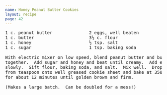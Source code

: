 ```yaml
---
name: Honey Peanut Butter Cookies
layout: recipe
page: 42
---
```


<pre>
1 c. peanut butter              2 eggs, well beaten
1 c. butter                     3½ c. flour
1 c. honey                      ½ tsp. salt
1 c. sugar                      1 tsp. baking soda

With electric mixer on low speed, blend peanut butter and butter
together.  Add sugar and honey and beat until creamy.  Add eggs
slowly.  Sift flour, baking soda, and salt.  Mix well.  Drop
from teaspoon onto well greased cookie sheet and bake at 350*
for about 12 minutes until golden brown and firm.

(Makes a large batch.  Can be doubled for a mess!)
</pre>
